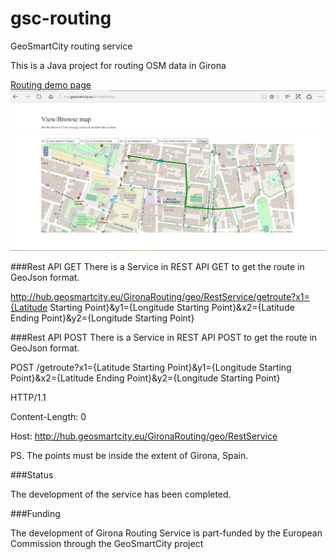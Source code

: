 # gsc-routing
GeoSmartCity  routing service 


This is a Java project for routing OSM data in Girona 

[Routing demo page](http://hub.geosmartcity.eu/GironaRouting)
![alt tag](https://raw.githubusercontent.com/GeoSmartCity-CIP/gsc-routing/master/images/preview.jpg)


###Rest API GET
There is a Service in REST API GET to get the route in GeoJson format.

http://hub.geosmartcity.eu/GironaRouting/geo/RestService/getroute?x1={Latitude Starting Point}&y1={Longitude Starting Point}&x2={Latitude Ending Point}&y2={Longitude Starting Point}


###Rest API POST
There is a Service in REST API POST to get the route in GeoJson format.

POST /getroute?x1={Latitude Starting Point}&y1={Longitude Starting Point}&x2={Latitude Ending Point}&y2={Longitude Starting Point} 

HTTP/1.1

Content-Length: 0

Host: http://hub.geosmartcity.eu/GironaRouting/geo/RestService 



PS. The points must be inside the extent of Girona, Spain. 

###Status

The development of the service has been completed.

 

###Funding

The development of Girona Routing Service is part-funded by the European Commission through the GeoSmartCity project
